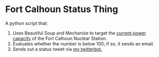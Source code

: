 Fort Calhoun Status Thing
===========

A python script that:
<ol>
<li>Uses Beautiful Soup and Mechanize to target the <a href="http://www.nrc.gov/reading-rm/doc-collections/event-status/reactor-status/ps.html" target="_blank">current power capacity</a> of the Fort Calhoun Nuclear Station.</li>
<li>Evaluates whether the number is below 100; if so, it sends an email.</li>
<li>Sends out a status tweet via <a href="https://twitter.com/FortCalhounBot" target="_blank">my twitterbot.</a></li>
</ol>